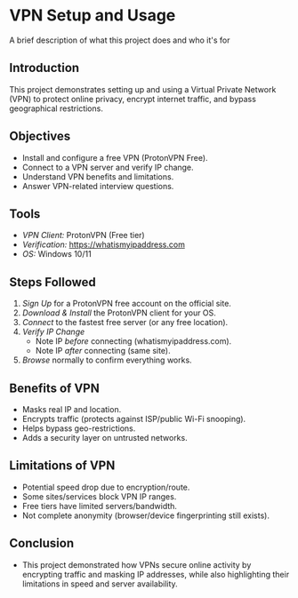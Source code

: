 
# VPN Setup and Usage

A brief description of what this project does and who it's for


## Introduction
This project demonstrates setting up and using a Virtual Private Network (VPN) to protect online privacy, encrypt internet traffic, and bypass geographical restrictions.

## Objectives
- Install and configure a free VPN (ProtonVPN Free).
- Connect to a VPN server and verify IP change.
- Understand VPN benefits and limitations.
- Answer VPN-related interview questions.

## Tools
- *VPN Client:* ProtonVPN (Free tier)
- *Verification:* https://whatismyipaddress.com
- *OS:* Windows 10/11 
## Steps Followed
1. *Sign Up* for a ProtonVPN free account on the official site.
2. *Download & Install* the ProtonVPN client for your OS.
3. *Connect* to the fastest free server (or any free location).
4. *Verify IP Change*
   - Note IP *before* connecting (whatismyipaddress.com).
   - Note IP *after* connecting (same site).
5. *Browse* normally to confirm everything works.


## Benefits of VPN
- Masks real IP and location.
- Encrypts traffic (protects against ISP/public Wi-Fi snooping).
- Helps bypass geo-restrictions.
- Adds a security layer on untrusted networks.

## Limitations of VPN
- Potential speed drop due to encryption/route.
- Some sites/services block VPN IP ranges.
- Free tiers have limited servers/bandwidth.
- Not complete anonymity (browser/device fingerprinting still exists).

## Conclusion 
- This project demonstrated how VPNs secure online activity by encrypting traffic and masking IP addresses, while also highlighting their limitations in speed and server availability.